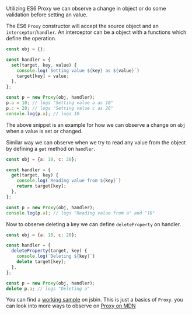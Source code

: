 <!--


---
 "ES6 : observe the object change using Proxy"
excerpt: "ES6 : observe change in object using Proxy"
date: 2016-02-17 00:00:00 IST
updated: 2016-02-17 00:00:00 IST
categories: javascript
tags: es6
---

-->
<!DOCTYPE html>
<html>

<head>
  <title>basic-git-workflow</title>
  <meta charset="utf-8">
  <meta name="viewport" content="width=device-width, initial-scale=1.0">


  <link rel="stylesheet" href="./css/bootstrap.css">
  <link rel="stylesheet" href="./css/bootstrap.grid.css">
  <link rel="stylesheet" href="./css/bootstrap.min.css">
  <link rel="stylesheet" href="./css/bootstrap-reboot.min.css">
  <link rel="stylesheet" href="./css/bootstrap.css.map">
  <link rel="stylesheet" href="./css/blog-home.css">
  <link rel="stylesheet" href="./css/prism.css">
  <script async defer src="./css/prism.js"></script>
</head>

<body>

Utilizing ES6 Proxy we can observe a change in object or do some validation before setting an value.

The ES6 `Proxy` constructor will accept the source object and an `interceptor`/`handler`. An interceptor can be a object with a functions which define the operation.

~~~ js
const obj = {};

const handler = {
  set(target, key, value) {
    console.log(`Setting value ${key} as ${value}`)
    target[key] = value;
  },
};

const p = new Proxy(obj, handler);
p.a = 10; // logs "Setting value a as 10"
p.c = 20; // logs "Setting value c as 20"
console.log(p.a); // logs 10
~~~

The above snippet is an example for how we can observe a change on `obj` when a value is set or changed.

Similar way we can observe when we try to read any value from the object by defining a `get` method on `handler`.

~~~ js
const obj = {a: 10, c: 20};

const handler = {
  get(target, key) {
    console.log(`Reading value from ${key}`)
    return target[key];
  },
};

const p = new Proxy(obj, handler);
console.log(p.a); // logs "Reading value from a" and "10"
~~~

Now to observe deleting a key we can define `deleteProperty` on handler.


~~~ js
const obj = {a: 10, c: 20};

const handler = {
  deleteProperty(target, key) {
    console.log(`Deleting ${key}`)
    delete target[key];
  },
};

const p = new Proxy(obj, handler);
delete p.a; // logs "Deleting a"
~~~

You can find a [working sample](https://jsbin.com/rureme/edit?js,console) on jsbin. This is just a basics of `Proxy`. you can look into more ways to observe on [Proxy on MDN](https://developer.mozilla.org/en/docs/Web/JavaScript/Reference/Global_Objects/Proxy#No-op_forwarding_proxy)
